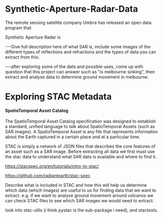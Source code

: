 # Synthetic-Aperture-Radar-Data
The remote sensing satellite company Umbra has released an open data program that 


Synthetic Aperture Radar is 


---Give full description here of what SAR is, include some images of the different types of reflections and refractions and the types of data you can extract from this.

---after exploring some of the data and possible uses, come up with question that this project can answer such as "is melbourne sinking", then extract and analyse data to determine ground movement in melbourne.

# Exploring STAC Metadata
#### SpotioTemporal Asset Catalog
The SpatioTemporal Asset Catalog specification was designed to establish a standard, unified language to talk about SpatioTemporal Assets (such as SAR images). A SpatioTemporal Asset is any file that represents information about the Earth captured in a certain place and at a particular time.

STAC is simply a network of JSON files that describes the core features of an asset such as a SAR image. Before extracting all data we first must use the stac data to understand what SAR data is available and where to find it.



https://stacspec.org/en/tutorials/intro-to-stac/

https://github.com/radiantearth/stac-spec

Describe what is included in STAC and how this will help us determine which data (which images) are useful to us for finding data that we want to extract. e.g. if we want to analyse ground movement around volcanos we can check STAC files to see which SAR images we would need to extract. 

look into stac-utils (i think pystac is the sub-package i need), and stactools.
